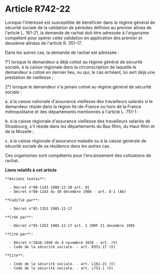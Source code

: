 # Article R742-22

Lorsque l'intéressé est susceptible de bénéficier dans le régime général de sécurité sociale de la validation de périodes
définies au premier alinéa de l'article L. 161-21, la demande de rachat doit être adressée à l'organisme compétent pour
opérer cette validation en application des premier et deuxième alinéas de l'article R. 351-17. 

Dans les autres cas, la demande de rachat est adressée : 

1°) lorsque le demandeur a déjà cotisé au régime général de sécurité sociale, à la caisse régionale dans la circonscription
de laquelle le demandeur a cotisé en dernier lieu, ou qui, le cas échéant, lui sert déjà une prestation de vieillesse    ; 

2°) lorsque le demandeur n'a jamais cotisé au régime général de sécurité sociale : 

a. à la caisse nationale d'assurance vieillesse des travailleurs salariés si le demandeur réside dans la région Ile-de-France
ou hors de la France métropolitaine et des départements mentionnés à l'article L. 751-1 : 

b. à la caisse régionale d'assurance vieillesse des travailleurs salariés de Strasbourg, s'il réside dans les départements du
Bas-Rhin, du Haut-Rhin et de la Moselle ; 

c. à la caisse régionale d'assurance maladie ou à la caisse générale de sécurité sociale de sa résidence dans les autres
cas. 

Ces organismes sont compétents pour l'encaissement des cotisations de rachat.

**Liens relatifs à cet article**

	**Anciens textes**:

	  - Décret n°80-1143 1980-12-30 art. 81
	  - Décret n°80-1143 du 30 décembre 1980 - art. 8-1 (Ab)

	**Codifié par**:

	  - Décret n°85-1353 1985-12-17

	**Créé par**:

	  - Décret n°85-1353 1985-12-17 art. 1 JORF 21 décembre 1985

	**Cité par**:

	  - Décret n°2016-1494 du 4 novembre 2016 - art. (V)
	  - Code de la sécurité sociale. - art. R351-17 (V)

	**Cite**:

	  - Code de la sécurité sociale. - art. L161-21 (V)
	  - Code de la sécurité sociale. - art. L751-1 (V)
